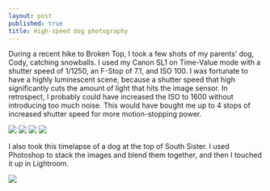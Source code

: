 ```yaml
---
layout: post
published: true
title: High-speed dog photography
---
```

During a recent hike to Broken Top, I took a few shots of my parents’ dog, Cody, catching snowballs. I used my Canon SL1 on Time-Value mode with a shutter speed of 1/1250, an F-Stop of 7.1, and ISO 100. I was fortunate to have a highly luminescent scene, because a shutter speed that high significantly cuts the amount of light that hits the image sensor. In retrospect, I probably could have increased the ISO to 1600 without introducing too much noise. This would have bought me up to 4 stops of increased shutter speed for more motion-stopping power.

![]({{site.cdn_path}}/2014/09/06/dog_1.jpg)
![]({{site.cdn_path}}/2014/09/06/dog_2.jpg)
![]({{site.cdn_path}}/2014/09/06/dog_3.jpg)
![]({{site.cdn_path}}/2014/09/06/dog_4.jpg)

I also took this timelapse of a dog at the top of South Sister. I used Photoshop to stack the images and blend them together, and then I touched it up in Lightroom.

![]({{site.cdn_path}}/2014/09/06/dog_5.jpg)
